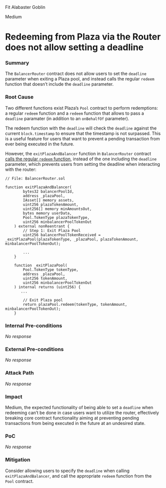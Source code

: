 Fit Alabaster Goblin

Medium

# Redeeming from Plaza via the Router does not allow setting a deadline

### Summary

The `BalancerRouter` contract does not allow users to set the `deadline` parameter when exiting a Plaza pool, and instead calls the regular `redeem` function that doesn’t include the `deadline` parameter.

### Root Cause

Two different functions exist Plaza’s `Pool` contract to perform redemptions: a regular `redeem` function and a `redeem` function that allows to pass a `deadline` paramater (in addition to an `onBehalfOf` parameter).

The redeem function with the `deadline` will check the `deadline` against the current `block.timestamp` to ensure that the timestamp is not surpassed. This is a useful feature for users that want to prevent a pending transaction from ever being executed in the future. 

However, the `exitPlazaAndBalancer` function in `BalancerRouter` contract [calls the regular `redeem` function](https://github.com/sherlock-audit/2024-12-plaza-finance/blob/ab5bbd7d54042e4444b711a32def5b639fbd63b4/plaza-evm/src/BalancerRouter.sol#L122), instead of the one including the `deadline` parameter, which prevents users from setting the deadline when interacting with the router:

```solidity
// File: BalancerRouter.sol

function exitPlazaAndBalancer(
        bytes32 balancerPoolId,
        address _plazaPool,
        IAsset[] memory assets,
        uint256 plazaTokenAmount,
        uint256[] memory minAmountsOut,
        bytes memory userData,
        Pool.TokenType plazaTokenType,
        uint256 minbalancerPoolTokenOut
    ) external nonReentrant {
        // Step 1: Exit Plaza Pool
        uint256 balancerPoolTokenReceived = _exitPlazaPool(plazaTokenType, _plazaPool, plazaTokenAmount, minbalancerPoolTokenOut);

        ...
    }
    
    function _exitPlazaPool(
        Pool.TokenType tokenType,
        address _plazaPool,
        uint256 tokenAmount,
        uint256 minbalancerPoolTokenOut
    ) internal returns (uint256) {
       ...

        // Exit Plaza pool
        return plazaPool.redeem(tokenType, tokenAmount, minbalancerPoolTokenOut); 
    }
```

### Internal Pre-conditions

_No response_

### External Pre-conditions

_No response_

### Attack Path

_No response_

### Impact

Medium, the expected functionality of being able to set a `deadline` when redeeming can’t be done in case users want to utilize the router, effectively breaking core contract functionality aiming at preventing pending transactions from being executed in the future at an undesired state.

### PoC

_No response_

### Mitigation

Consider allowing users to specify the `deadline` when calling `exitPlazaAndBalancer`, and call the appropriate `redeem` function from the `Pool` contract.